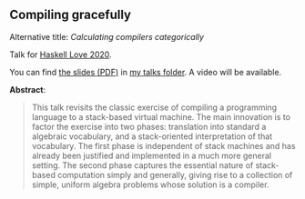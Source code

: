 ## Compiling gracefully

Alternative title: *Calculating compilers categorically*

Talk for [Haskell Love 2020](https://haskell.love/).

You can find [the slides (PDF)](http://conal.net/talks/compiling-gracefully.pdf) in [my talks folder](http://conal.net/talks/).
A video will be available.

**Abstract**:

<blockquote>
This talk revisits the classic exercise of compiling a programming language to a stack-based virtual machine.
The main innovation is to factor the exercise into two phases: translation into standard a algebraic vocabulary, and a stack-oriented interpretation of that vocabulary.
The first phase is independent of stack machines and has already been justified and implemented in a much more general setting.
The second phase captures the essential nature of stack-based computation simply and generally, giving rise to a collection of simple, uniform algebra problems whose solution is a compiler.
</blockquote>
